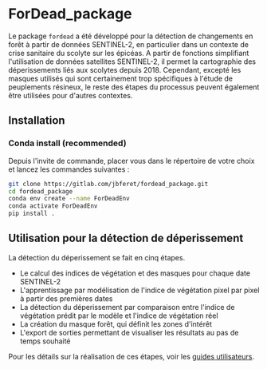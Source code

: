 # ForDead_package

Le package `fordead` a été développé pour la détection de changements en forêt à partir de données SENTINEL-2, en particulier dans un contexte de crise sanitaire du scolyte sur les épicéas. A partir de fonctions simplifiant l'utilisation de données satellites SENTINEL-2, il permet la cartographie des déperissements liés aux scolytes depuis 2018. Cependant, excepté les masques utilisés qui sont certainement trop spécifiques à l'étude de peuplements résineux, le reste des étapes du processus peuvent également être utilisées pour d'autres contextes. 

## Installation
### Conda install (recommended)

Depuis l'invite de commande, placer vous dans le répertoire de votre choix et lancez les commandes suivantes :
```bash
git clone https://gitlab.com/jbferet/fordead_package.git
cd fordead_package
conda env create --name ForDeadEnv
conda activate ForDeadEnv
pip install .
```

## Utilisation pour la détection de déperissement
La détection du déperissement se fait en cinq étapes.
- Le calcul des indices de végétation et des masques pour chaque date SENTINEL-2
- L'apprentissage par modélisation de l'indice de végétation pixel par pixel à partir des premières dates
- La détection du déperissement par comparaison entre l'indice de végétation prédit par le modèle et l'indice de végétation réel
- La création du masque forêt, qui définit les zones d'intérêt
- L'export de sorties permettant de visualiser les résultats au pas de temps souhaité

Pour les détails sur la réalisation de ces étapes, voir les [guides utilisateurs](https://gitlab.com/jbferet/fordead_package/-/tree/dev/docs/user_guides).
